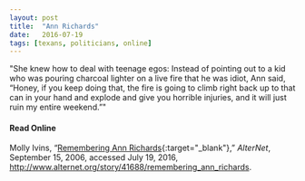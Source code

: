 ```yaml
---
layout: post
title:  "Ann Richards"
date:   2016-07-19
tags: [texans, politicians, online]
---
```


"She knew how to deal with teenage egos: Instead of pointing out to a kid who was pouring charcoal lighter on a live fire that he was idiot, Ann said, “Honey, if you keep doing that, the fire is going to climb right back up to that can in your hand and explode and give you horrible injuries, and it will just ruin my entire weekend.”"

#### Read Online
Molly Ivins, “[Remembering Ann Richards](http://www.alternet.org/story/41688/remembering_ann_richards "AlterNet Obituary for Ann Richards"){:target="_blank"},” *AlterNet*, September 15, 2006, accessed July 19, 2016, http://www.alternet.org/story/41688/remembering_ann_richards.



